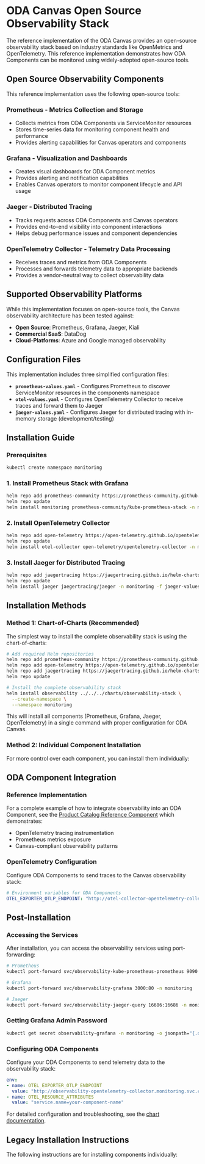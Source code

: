 # ODA Canvas Open Source Observability Stack

The reference implementation of the ODA Canvas provides an open-source observability stack based on industry standards like OpenMetrics and OpenTelemetry. This reference implementation demonstrates how ODA Components can be monitored using widely-adopted open-source tools.

## Open Source Observability Components

This reference implementation uses the following open-source tools:

### **Prometheus** - Metrics Collection and Storage
- Collects metrics from ODA Components via ServiceMonitor resources
- Stores time-series data for monitoring component health and performance
- Provides alerting capabilities for Canvas operators and components

### **Grafana** - Visualization and Dashboards
- Creates visual dashboards for ODA Component metrics
- Provides alerting and notification capabilities
- Enables Canvas operators to monitor component lifecycle and API usage

### **Jaeger** - Distributed Tracing
- Tracks requests across ODA Components and Canvas operators
- Provides end-to-end visibility into component interactions
- Helps debug performance issues and component dependencies

### **OpenTelemetry Collector** - Telemetry Data Processing
- Receives traces and metrics from ODA Components
- Processes and forwards telemetry data to appropriate backends
- Provides a vendor-neutral way to collect observability data

## Supported Observability Platforms

While this implementation focuses on open-source tools, the Canvas observability architecture has been tested against:

* **Open Source**: Prometheus, Grafana, Jaeger, Kiali
* **Commercial SaaS**: DataDog
* **Cloud-Platforms**: Azure and Google managed observability

## Configuration Files

This implementation includes three simplified configuration files:

- **`prometheus-values.yaml`** - Configures Prometheus to discover ServiceMonitor resources in the components namespace
- **`otel-values.yaml`** - Configures OpenTelemetry Collector to receive traces and forward them to Jaeger
- **`jaeger-values.yaml`** - Configures Jaeger for distributed tracing with in-memory storage (development/testing)

## Installation Guide

### Prerequisites
```bash
kubectl create namespace monitoring
```

### 1. Install Prometheus Stack with Grafana

```bash
helm repo add prometheus-community https://prometheus-community.github.io/helm-charts
helm repo update
helm install monitoring prometheus-community/kube-prometheus-stack -n monitoring -f prometheus-values.yaml
```

### 2. Install OpenTelemetry Collector

```bash
helm repo add open-telemetry https://open-telemetry.github.io/opentelemetry-helm-charts
helm repo update
helm install otel-collector open-telemetry/opentelemetry-collector -n monitoring -f otel-values.yaml
```

### 3. Install Jaeger for Distributed Tracing

```bash
helm repo add jaegertracing https://jaegertracing.github.io/helm-charts
helm repo update
helm install jaeger jaegertracing/jaeger -n monitoring -f jaeger-values.yaml
```

## Installation Methods

### Method 1: Chart-of-Charts (Recommended)

The simplest way to install the complete observability stack is using the chart-of-charts:

```bash
# Add required Helm repositories
helm repo add prometheus-community https://prometheus-community.github.io/helm-charts
helm repo add open-telemetry https://open-telemetry.github.io/opentelemetry-helm-charts  
helm repo add jaegertracing https://jaegertracing.github.io/helm-charts
helm repo update

# Install the complete observability stack
helm install observability ../../../charts/observability-stack \
  --create-namespace \
  --namespace monitoring
```

This will install all components (Prometheus, Grafana, Jaeger, OpenTelemetry) in a single command with proper configuration for ODA Canvas.

### Method 2: Individual Component Installation

For more control over each component, you can install them individually:

## ODA Component Integration

### Reference Implementation
For a complete example of how to integrate observability into an ODA Component, see the [Product Catalog Reference Component](https://github.com/tmforum-oda/reference-example-components/tree/master/charts/ProductCatalog) which demonstrates:

- OpenTelemetry tracing instrumentation
- Prometheus metrics exposure
- Canvas-compliant observability patterns

### OpenTelemetry Configuration

Configure ODA Components to send traces to the Canvas observability stack:

```yaml
# Environment variables for ODA Components
OTEL_EXPORTER_OTLP_ENDPOINT: "http://otel-collector-opentelemetry-collector.monitoring.svc.cluster.local:4318"
```


## Post-Installation

### Accessing the Services

After installation, you can access the observability services using port-forwarding:

```bash
# Prometheus
kubectl port-forward svc/observability-kube-prometheus-prometheus 9090:9090 -n monitoring

# Grafana  
kubectl port-forward svc/observability-grafana 3000:80 -n monitoring

# Jaeger
kubectl port-forward svc/observability-jaeger-query 16686:16686 -n monitoring
```

### Getting Grafana Admin Password

```bash
kubectl get secret observability-grafana -n monitoring -o jsonpath="{.data.admin-password}" | base64 -d
```

### Configuring ODA Components

Configure your ODA Components to send telemetry data to the observability stack:

```yaml
env:
- name: OTEL_EXPORTER_OTLP_ENDPOINT
  value: "http://observability-opentelemetry-collector.monitoring.svc.cluster.local:4318"
- name: OTEL_RESOURCE_ATTRIBUTES
  value: "service.name=your-component-name"
```

For detailed configuration and troubleshooting, see the [chart documentation](../../../charts/observability-stack/README.md).

## Legacy Installation Instructions

The following instructions are for installing components individually:

